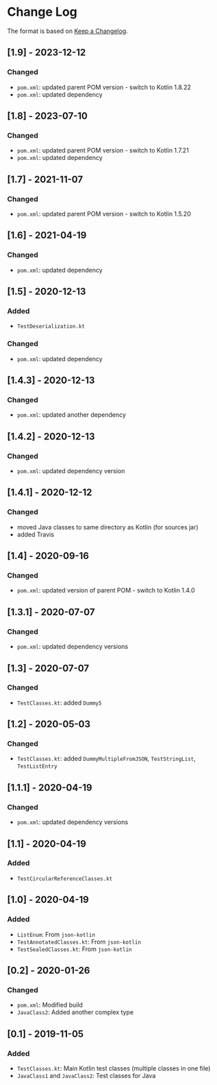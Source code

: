 # Change Log

The format is based on [Keep a Changelog](http://keepachangelog.com/).

## [1.9] - 2023-12-12
### Changed
- `pom.xml`: updated parent POM version - switch to Kotlin 1.8.22
- `pom.xml`: updated dependency

## [1.8] - 2023-07-10
### Changed
- `pom.xml`: updated parent POM version - switch to Kotlin 1.7.21
- `pom.xml`: updated dependency

## [1.7] - 2021-11-07
### Changed
- `pom.xml`: updated parent POM version - switch to Kotlin 1.5.20

## [1.6] - 2021-04-19
### Changed
- `pom.xml`: updated dependency

## [1.5] - 2020-12-13
### Added
- `TestDeserialization.kt`
### Changed
- `pom.xml`: updated dependency

## [1.4.3] - 2020-12-13
### Changed
- `pom.xml`: updated another dependency

## [1.4.2] - 2020-12-13
### Changed
- `pom.xml`: updated dependency version

## [1.4.1] - 2020-12-12
### Changed
- moved Java classes to same directory as Kotlin (for sources jar)
- added Travis

## [1.4] - 2020-09-16
### Changed
- `pom.xml`: updated version of parent POM - switch to Kotlin 1.4.0

## [1.3.1] - 2020-07-07
### Changed
- `pom.xml`: updated dependency versions

## [1.3] - 2020-07-07
### Changed
- `TestClasses.kt`: added `Dummy5`

## [1.2] - 2020-05-03
### Changed
- `TestClasses.kt`: added `DummyMultipleFromJSON`, `TestStringList`, `TestListEntry`

## [1.1.1] - 2020-04-19
### Changed
- `pom.xml`: updated dependency versions

## [1.1] - 2020-04-19
### Added
- `TestCircularReferenceClasses.kt`

## [1.0] - 2020-04-19
### Added
- `ListEnum`: From `json-kotlin`
- `TestAnnotatedClasses.kt`: From `json-kotlin`
- `TestSealedClasses.kt`: From `json-kotlin`

## [0.2] - 2020-01-26
### Changed
- `pom.xml`: Modified build
- `JavaClass2`: Added another complex type

## [0.1] - 2019-11-05
### Added
- `TestClasses.kt`: Main Kotlin test classes (multiple classes in one file)
- `JavaClass1` and `JavaClass2`: Test classes for Java
